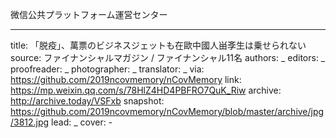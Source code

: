 微信公共プラットフォーム運営センター


-------------
title: 「脱疫」、萬票のビジネスジェットも在歐中國人畄斈生は乗せられない
source: ファイナンシャルマガジン / ファイナンシャル11名
authors: _
editors: _
proofreader: _
photographer: _
translator: _
via: https://github.com/2019ncovmemory/nCovMemory
link: https://mp.weixin.qq.com/s/78HlZ4HD4PBFRO7QuK_Riw
archive: http://archive.today/VSFxb
snapshot: https://github.com/2019ncovmemory/nCovMemory/blob/master/archive/jpg/3812.jpg
lead: _
cover: -

